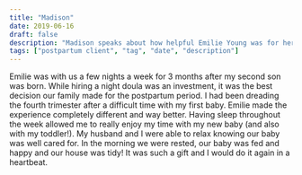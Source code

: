 ```yaml
---
title: "Madison"
date: 2019-06-16
draft: false
description: "Madison speaks about how helpful Emilie Young was for her in her postpartum period"
tags: ["postpartum client", "tag", "date", "description"]
---
```

Emilie was with us a few nights a week for 3 months after my second son was born. While hiring a night doula was an investment, it was the best decision our family made for the postpartum period. I had been dreading the fourth trimester after a difficult time with my first baby. Emilie made the experience completely different and way better. Having sleep throughout the week allowed me to really enjoy my time with my new baby (and also with my toddler!). My husband and I were able to relax knowing our baby was well cared for. In the morning we were rested, our baby was fed and happy and our house was tidy! It was such a gift and I would do it again in a heartbeat.
